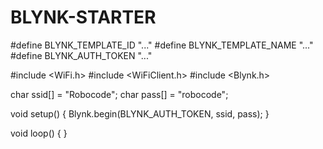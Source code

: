 # BLYNK-STARTER

#define BLYNK_TEMPLATE_ID "..."
#define BLYNK_TEMPLATE_NAME "..."
#define BLYNK_AUTH_TOKEN "..."

#include <WiFi.h>
#include <WiFiClient.h>
#include <Blynk.h>

char ssid[] = "Robocode";
char pass[] = "robocode";

void setup() {
  Blynk.begin(BLYNK_AUTH_TOKEN, ssid, pass);
}

void loop() {
}
